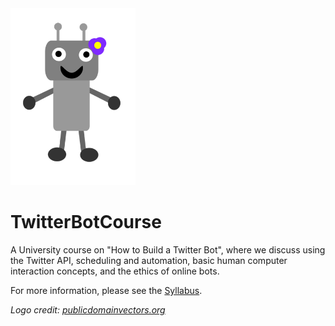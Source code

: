 <img src="https://github.com/jradavenport/TwitterBotCourse/blob/master/Robot.png" alt="robot" width="200"/>

# TwitterBotCourse

A University course on "How to Build a Twitter Bot", where we discuss using the Twitter API, scheduling and automation, basic human computer interaction concepts, and the ethics of online bots.

For more information, please see the [Syllabus](Syllabus.md).


*Logo credit: [publicdomainvectors.org](https://publicdomainvectors.org/en/free-clipart/Robot-drawing/50300.html)*
